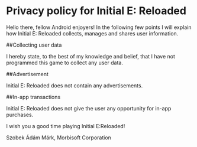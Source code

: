 # Privacy policy for Initial E: Reloaded

Hello there, fellow Android enjoyers! In the following few points I will explain how Initial E: Reloaded collects, manages and shares user information.

##Collecting user data

I hereby state, to the best of my knowledge and belief, that I have not programmed this game to collect any user data.

##Advertisement 

Initial E: Reloaded does not contain any advertisements.

##In-app transactions

Initial E: Reloaded does not give the user any opportunity for in-app purchases.

I wish you a good time playing Initial E:Reloaded!

Szobek Ádám Márk, Morbisoft Corporation
